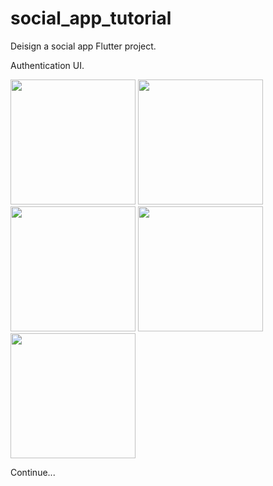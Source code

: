 # social_app_tutorial

Deisign a social app Flutter project.

Authentication UI.

<img src="https://github.com/triengineervn/Social_App_Tutorial/assets/131839982/a3449fe2-aafe-4d9f-8f3f-b5c8bf3aaf40" width="200">
<img src="https://github.com/triengineervn/Social_App_Tutorial/assets/131839982/4e7ee8b3-f53f-4aa7-8653-18ca4e532122" width="200">
<img src="https://github.com/triengineervn/Social_App_Tutorial/assets/131839982/6d9bc0e4-0aac-4fad-9892-a07610660c4f" width="200">
<img src="https://github.com/triengineervn/Social_App_Tutorial/assets/131839982/acdd536a-a04d-4adc-bd38-31d19b2cda81" width="200">
<img src="https://github.com/triengineervn/Social_App_Tutorial/assets/131839982/7b65f73f-e139-4c63-89f6-ceeef9780ed3" width="200">


Continue...

